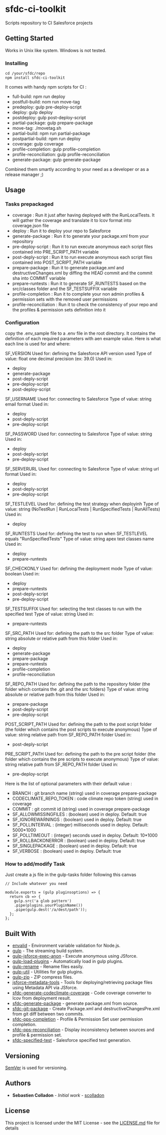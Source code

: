 # sfdc-ci-toolkit
Scripts repository to CI Salesforce projects

## Getting Started

Works in Unix like system.
Windows is not tested.

### Installing

```
cd /your/sfdc/repo
npm install sfdc-ci-toolkit
```

It comes with handy npm scripts for CI :
* full-build: npm run deploy
* postfull-build: nom run move-tag
* predeploy: gulp pre-deploy-script
* deploy: gulp deploy
* postdeploy: gulp post-deploy-script
* partial-package: gulp prepare-package
* move-tag: ./movetag.sh
* partial-build: npm run partial-package
* postpartial-build: npm run deploy
* coverage: gulp coverage
* profile-completion: gulp profile-completion
* profile-reconciliation: gulp profile-reconciliation
* generate-package: gulp generate-package

Combined them smartly according to your need as a developer or as a release manager ;)

## Usage

### Tasks prepackaged
* coverage : Run it just after having deployed with the RunLocalTests. It will gather the coverage and translate it to lcov format into coverage.json file
* deploy : Run it to deploy your repo to Salesforce
* generate-package : Run it to generate your package.xml from your repository
* pre-deploy-script : Run it to run execute anonymous each script files contained into PRE_SCRIPT_PATH variable
* post-deply-script : Run it to run execute anonymous each script files contained into POST_SCRIPT_PATH variable
* prepare-package : Run it to generate package.xml and destructiveChanges.xml by diffing the HEAD commit and the commit sha into COMMIT variable
* prepare-runtests : Run it to generate SF_RUNTESTS based on the src/classes folder and the SF_TESTSUFFIX variable
* profile-completion : Run it to complete your non admin profiles & permission sets with the removed user permissions
* profile-reconciliation : Run it to check the consistency of your repo and the profiles & permission sets definition into it

### Configuration
copy the .env_sample file to a .env file in the root directory.
It contains the definition of each required parameters with aen example value.
Here is what each line is used for and where:

SF_VERSION
Used for: defining the Salesforce API version used
Type of value: float one decimal precision (ex: 39.0)
Used in:
* deploy
* generate-package
* post-deply-script
* pre-deploy-script
* post-deploy-script

SF_USERNAME
Used for: connecting to Salesforce
Type of value: string email format
Used in:
* deploy
* post-deply-script
* pre-deploy-script

SF_PASSWORD
Used for: connecting to Salesforce
Type of value: string
Used in:
* deploy
* post-deply-script
* pre-deploy-script

SF_SERVERURL
Used for: connecting to Salesforce
Type of value: string url format
Used in:
* deploy
* post-deply-script
* pre-deploy-script


SF_TESTLEVEL
Used for: defining the test strategy when deployinh
Type of value: string (NoTestRun | RunLocalTests | RunSpecifiedTests | RunAllTests)
Used in:
* deploy

SF_RUNTESTS
Used for: defining the test to run when SF_TESTLEVEL equals "RunSpecifiedTests"
Type of value: string apex test classes name
Used in:
* deploy
* prepare-runtests

SF_CHECKONLY
Used for: defining the deployment mode
Type of value: boolean
Used in:
* deploy
* prepare-runtests
* post-deply-script
* pre-deploy-script

SF_TESTSUFFIX
Used for: selecting the test classes to run with the specified test
Type of value: string
Used in:
* prepare-runtests

SF_SRC_PATH
Used for: defining the path to the src folder
Type of value: string absolute or relative path from this folder
Used in:
* deploy
* generate-package
* prepare-package
* prepare-runtests
* profile-completion
* profile-reconciliation

SF_REPO_PATH
Used for: defining the path to the repository folder (the folder which contains the .git and the src folders)
Type of value: string absolute or relative path from this folder
Used in:
* prepare-package
* post-deply-script
* pre-deploy-script

POST_SCRIPT_PATH
Used for: defining the path to the post script folder (the folder which contains the post scripts to execute anonymous)
Type of value: string relative path from SF_REPO_PATH folder
Used in:
* post-deply-script

PRE_SCRIPT_PATH
Used for: defining the path to the pre script folder (the folder which contains the pre scripts to execute anonymous)
Type of value: string relative path from SF_REPO_PATH folder
Used in:
* pre-deploy-script

Here is the list of optional parameters with their default value :
* BRANCH : git branch name (string) used in coverage prepare-package
* CODECLIMATE_REPO_TOKEN : code climate repo token (string) used in coverage
* COMMIT : git commit id (string) used in coverage prepare-package
* SF_ALLOWMISSINGFILES : (boolean) used in deploy. Default: true
* SF_IGNOREWARNINGS : (boolean) used in deploy. Default: true
* SF_POLLINTERVAL : (integer) milliseconds used in deploy. Default: 5000*1000
* SF_POLLTIMEOUT : (integer) seconds used in deploy. Default: 10*1000
* SF_ROLLBACKONERROR : (boolean) used in deploy. Default: true
* SF_SINGLEPACKAGE : (boolean) used in deploy. Default: true
* SF_VERBOSE : (boolean) used in deploy. Default: true

### How to add/modify Task

Just create a js file in the gulp-tasks folder following this canvas

```
// Include whatever you need

module.exports = (gulp pluginsoptions) => {
  return cb => {
    gulp.src('a glob pattern')
    .pipe(plugins.yourPluginName()) 
    .pipe(gulp.dest('/a/dest/path'));
  };
};
```

## Built With

* [envalid](https://github.com/af/envalid) - Environment variable validation for Node.js.
* [gulp](https://github.com/gulpjs/gulp) - The streaming build system.
* [gulp-jsforce-exec-anon](https://github.com/scolladon/gulp-jsforce-exec-anon) - Execute anonymous using JSforce.
* [gulp-load-plugins](https://github.com/jackfranklin/gulp-load-plugins) - Automatically load in gulp plugins.
* [gulp-rename](https://github.com/hparra/gulp-rename) - Rename files easily.
* [gulp-util](https://github.com/gulpjs/gulp-util) - Utilities for gulp plugins.
* [gulp-zip](https://github.com/sindresorhus/gulp-zip) - ZIP compress files.
* [jsforce-metadata-tools](https://github.com/jsforce/jsforce-metadata-tools) - Tools for deploying/retrieving package files using Metadata API via JSforce.
* [sfdc-generate-codeclimate-coverage](https://github.com/scolladon/sfdc-generate-codeclimate-coverage) - Code coverage converter to lcov from deployment result.
* [sfdc-generate-package](https://github.com/scolladon/sfdc-generate-package) - generate package.xml from source.
* [sfdc-git-package](https://github.com/scolladon/sfdc-git-package) - Create Package.xml and destructiveChangesPre.xml from git diff between two commits.
* [sfdc-pps-completion](https://github.com/scolladon/sfdc-pps-completion) - Profile & Permission Set user permission completion.
* [sfdc-pps-reconciliation](https://github.com/scolladon/sfdc-pps-reconciliation) - Display inconsistency between sources and profile & permission set.
* [sfdc-specified-test](https://github.com/scolladon/sfdc-specified-test) - Salesforce specified test generation.

## Versioning

[SemVer](http://semver.org/) is used for versioning.

## Authors

* **Sebastien Colladon** - *Initial work* - [scolladon](https://github.com/scolladon)

## License

This project is licensed under the MIT License - see the [LICENSE.md](LICENSE.md) file for details
